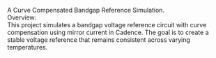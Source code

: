 A Curve Compensated Bandgap Reference Simulation.      
Overview:      
This project simulates a bandgap voltage reference circuit with curve compensation using mirror current in Cadence. The goal is to create a stable voltage reference that remains consistent across varying temperatures.
